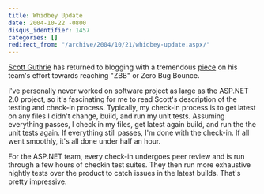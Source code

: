 ```yaml
---
title: Whidbey Update
date: 2004-10-22 -0800
disqus_identifier: 1457
categories: []
redirect_from: "/archive/2004/10/21/whidbey-update.aspx/"
---
```


[Scott Guthrie](http://weblogs.asp.net/scottgu/) has returned to
blogging with a tremendous
[piece](http://weblogs.asp.net/scottgu/archive/2004/10/23/246709.aspx)
on his team's effort towards reaching "ZBB" or Zero Bug Bounce.

I've personally never worked on software project as large as the ASP.NET
2.0 project, so it's fascinating for me to read Scott's description of
the testing and check-in process. Typically, my check-in process is to
get latest on any files I didn't change, build, and run my unit tests.
Assuming everything passes, I check in my files, get latest again build,
and run the the unit tests again. If everything still passes, I'm done
with the check-in. If all went smoothly, it's all done under half an
hour.

For the ASP.NET team, every check-in undergoes peer review and is run
through a few hours of checkin test suites. They then run more
exhaustive nightly tests over the product to catch issues in the latest
builds. That's pretty impressive.

